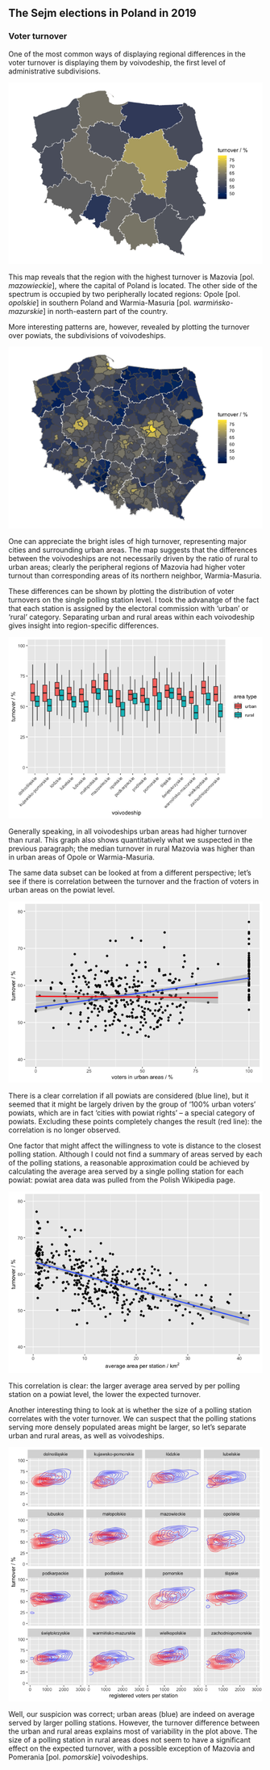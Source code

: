 The Sejm elections in Poland in 2019
------------------------------------

### Voter turnover

One of the most common ways of displaying regional differences in the
voter turnover is displaying them by voivodeship, the first level of
administrative subdivisions.

![](turnover_files/figure-markdown_strict/unnamed-chunk-3-1.png)

This map reveals that the region with the highest turnover is Mazovia
\[pol. *mazowieckie*\], where the capital of Poland is located. The
other side of the spectrum is occupied by two peripherally located
regions: Opole \[pol. *opolskie*\] in southern Poland and Warmia-Masuria
\[pol. *warmińsko-mazurskie*\] in north-eastern part of the country.

More interesting patterns are, however, revealed by plotting the
turnover over powiats, the subdivisions of voivodeships.

![](turnover_files/figure-markdown_strict/unnamed-chunk-4-1.png)

One can appreciate the bright isles of high turnover, representing major
cities and surrounding urban areas. The map suggests that the
differences between the voivodeships are not necessarily driven by the
ratio of rural to urban areas; clearly the peripheral regions of Mazovia
had higher voter turnout than corresponding areas of its northern
neighbor, Warmia-Masuria.

These differences can be shown by plotting the distribution of voter
turnovers on the single polling station level. I took the advanatge of
the fact that each station is assigned by the electoral commission with
‘urban’ or ‘rural’ category. Separating urban and rural areas within
each voivodeship gives insight into region-specific differences.

![](turnover_files/figure-markdown_strict/unnamed-chunk-5-1.png)

Generally speaking, in all voivodeships urban areas had higher turnover
than rural. This graph also shows quantitatively what we suspected in
the previous paragraph; the median turnover in rural Mazovia was higher
than in urban areas of Opole or Warmia-Masuria.

The same data subset can be looked at from a different perspective;
let’s see if there is correlation between the turnover and the fraction
of voters in urban areas on the powiat level.

![](turnover_files/figure-markdown_strict/unnamed-chunk-6-1.png)

There is a clear correlation if all powiats are considered (blue line),
but it seemed that it might be largely driven by the group of ‘100%
urban voters’ powiats, which are in fact ‘cities with powiat rights’ – a
special category of powiats. Excluding these points completely changes
the result (red line): the correlation is no longer observed.

One factor that might affect the willingness to vote is distance to the
closest polling station. Although I could not find a summary of areas
served by each of the polling stations, a reasonable approximation could
be achieved by calculating the average area served by a single polling
station for each powiat: powiat area data was pulled from the Polish
Wikipedia page.

![](turnover_files/figure-markdown_strict/unnamed-chunk-7-1.png)

This correlation is clear: the larger average area served by per polling
station on a powiat level, the lower the expected turnover.

Another interesting thing to look at is whether the size of a polling
station correlates with the voter turnover. We can suspect that the
polling stations serving more densely populated areas might be larger,
so let’s separate urban and rural areas, as well as voivodeships.

![](turnover_files/figure-markdown_strict/unnamed-chunk-8-1.png)

Well, our suspicion was correct; urban areas (blue) are indeed on
average served by larger polling stations. However, the turnover
difference between the urban and rural areas explains most of
variability in the plot above. The size of a polling station in rural
areas does not seem to have a significant effect on the expected
turnover, with a possible exception of Mazovia and Pomerania \[pol.
*pomorskie*\] voivodeships.
